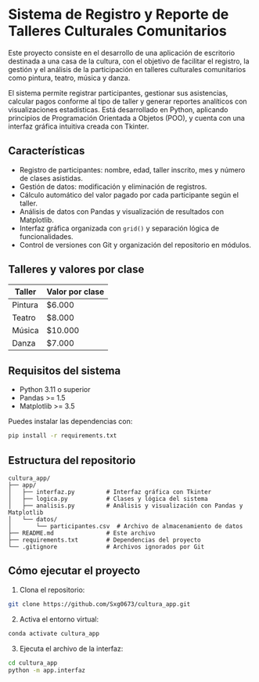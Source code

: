 # Sistema de Registro y Reporte de Talleres Culturales Comunitarios

Este proyecto consiste en el desarrollo de una aplicación de escritorio destinada a una casa de la cultura, con el objetivo de facilitar el registro, la gestión y el análisis de la participación en talleres culturales comunitarios como pintura, teatro, música y danza. 

El sistema permite registrar participantes, gestionar sus asistencias, calcular pagos conforme al tipo de taller y generar reportes analíticos con visualizaciones estadísticas. Está desarrollado en Python, aplicando principios de Programación Orientada a Objetos (POO), y cuenta con una interfaz gráfica intuitiva creada con Tkinter.

## Características

- Registro de participantes: nombre, edad, taller inscrito, mes y número de clases asistidas.
- Gestión de datos: modificación y eliminación de registros.
- Cálculo automático del valor pagado por cada participante según el taller.
- Análisis de datos con Pandas y visualización de resultados con Matplotlib.
- Interfaz gráfica organizada con `grid()` y separación lógica de funcionalidades.
- Control de versiones con Git y organización del repositorio en módulos.

## Talleres y valores por clase

| Taller   | Valor por clase |
|----------|-----------------|
| Pintura  | $6.000          |
| Teatro   | $8.000          |
| Música   | $10.000         |
| Danza    | $7.000          |

## Requisitos del sistema

- Python 3.11 o superior
- Pandas >= 1.5
- Matplotlib >= 3.5

Puedes instalar las dependencias con:

```bash
pip install -r requirements.txt
```

## Estructura del repositorio

```
cultura_app/
├── app/
│   ├── interfaz.py         # Interfaz gráfica con Tkinter
│   ├── logica.py           # Clases y lógica del sistema
│   ├── analisis.py         # Análisis y visualización con Pandas y Matplotlib
│   └── datos/
│       └── participantes.csv  # Archivo de almacenamiento de datos
├── README.md               # Este archivo
├── requirements.txt        # Dependencias del proyecto
└── .gitignore              # Archivos ignorados por Git
```

## Cómo ejecutar el proyecto

1. Clona el repositorio:

```bash
git clone https://github.com/Sxg0673/cultura_app.git
```

2. Activa el entorno virtual:

```bash
conda activate cultura_app
```

3. Ejecuta el archivo de la interfaz:

```bash
cd cultura_app
python -m app.interfaz
```
